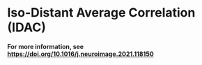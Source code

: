 # Iso-Distant Average Correlation (IDAC) #


**For more information, see https://doi.org/10.1016/j.neuroimage.2021.118150**